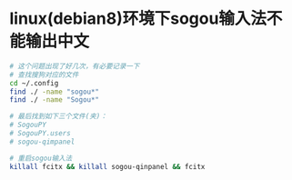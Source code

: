 # linux(debian8)环境下sogou输入法不能输出中文

```bash
# 这个问题出现了好几次，有必要记录一下
# 查找搜狗对应的文件
cd ~/.config
find ./ -name "sogou*"
find ./ -name "Sogou*"

# 最后找到如下三个文件(夹)：
# SogouPY
# SogouPY.users
# sogou-qimpanel

# 重启sogou输入法
killall fcitx && killall sogou-qinpanel && fcitx
```
